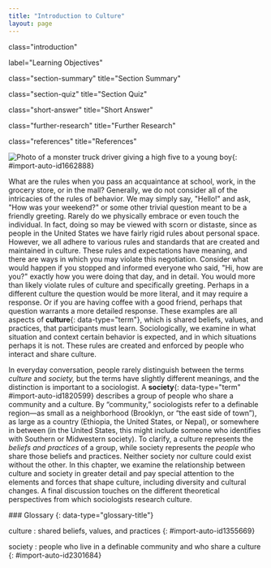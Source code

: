 ```yaml
---
title: "Introduction to Culture"
layout: page
---
```



<cnx-pi data-type="cnx.flag.introduction"> class="introduction" </cnx-pi>

<cnx-pi data-type="chapter-toc">label="Learning Objectives"</cnx-pi>

<cnx-pi data-type="cnx.eoc">class="section-summary" title="Section Summary"</cnx-pi>

<cnx-pi data-type="cnx.eoc">class="section-quiz" title="Section Quiz"</cnx-pi>

<cnx-pi data-type="cnx.eoc">class="short-answer" title="Short Answer"</cnx-pi>

<cnx-pi data-type="cnx.eoc">class="further-research" title="Further Research"</cnx-pi>

<cnx-pi data-type="cnx.eoc">class="references" title="References"</cnx-pi>

 ![Photo of a monster truck driver giving a high five to a young boy](../resources/CNX_Soc2e_Figure_03_01_001.jpg "People adhere to various rules and standards that are created and maintained in culture, such as giving a high five to someone. (Photo courtesy of Chris Barnes/flickr) "){: #import-auto-id1662888}

What are the rules when you pass an acquaintance at school, work, in the grocery store, or in the mall? Generally, we do not consider all of the intricacies of the rules of behavior. We may simply say, \"Hello!\" and ask, \"How was your weekend?\" or some other trivial question meant to be a friendly greeting. Rarely do we physically embrace or even touch the individual. In fact, doing so may be viewed with scorn or distaste, since as people in the United States we have fairly rigid rules about personal space. However, we all adhere to various rules and standards that are created and maintained in culture. These rules and expectations have meaning, and there are ways in which you may violate this negotiation. Consider what would happen if you stopped and informed everyone who said, \"Hi, how are you?\" exactly how you were doing that day, and in detail. You would more than likely violate rules of culture and specifically greeting. Perhaps in a different culture the question would be more literal, and it may require a response. Or if you are having coffee with a good friend, perhaps that question warrants a more detailed response. These examples are all aspects of **culture**{: data-type="term"}, which is shared beliefs, values, and practices, that participants must learn. Sociologically, we examine in what situation and context certain behavior is expected, and in which situations perhaps it is not. These rules are created and enforced by people who interact and share culture.

In everyday conversation, people rarely distinguish between the terms *culture* and *society,* but the terms have slightly different meanings, and the distinction is important to a sociologist. A **society**{: data-type="term" #import-auto-id1820599} describes a group of people who share a community and a culture. By “community,” sociologists refer to a definable region—as small as a neighborhood (Brooklyn, or “the east side of town”), as large as a country (Ethiopia, the United States, or Nepal), or somewhere in between (in the United States, this might include someone who identifies with Southern or Midwestern society). To clarify, a culture represents the *beliefs and practices* of a group, while society represents the *people* who share those beliefs and practices. Neither society nor culture could exist without the other. In this chapter, we examine the relationship between culture and society in greater detail and pay special attention to the elements and forces that shape culture, including diversity and cultural changes. A final discussion touches on the different theoretical perspectives from which sociologists research culture.

<div data-type="glossary" markdown="1">
### Glossary
{: data-type="glossary-title"}

culture
: shared beliefs, values, and practices
{: #import-auto-id1355669}

society
: people who live in a definable community and who share a culture
{: #import-auto-id2301684}

</div>

